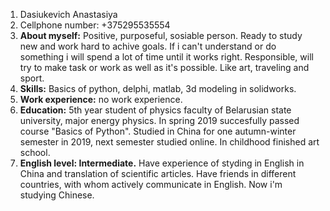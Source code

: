 1. Dasiukevich Anastasiya
2. Cellphone number: +375295535554
3. **About myself:** Positive, purposeful, sosiable person. Ready to study new and work hard to achive goals. If i can't understand or do something i will spend a lot of time until it works right. Responsible, will try to make task or work as well as it's possible. Like art, traveling and sport.  
4. **Skills:** Basics of python, delphi, matlab, 3d modeling in solidworks. 
5. **Work experience:** no work experience.
6. **Education:** 5th year student of physics faculty of Belarusian state university, major energy physics. In spring 2019 succesfully passed course "Basics of Python". Studied in China for one autumn-winter semester in 2019, next semester studied online. In childhood finished art school. 
7. **English level: Intermediate.** Have experience of styding in English in China and translation of scientific articles. Have friends in different countries, with whom actively communicate in English. Now i'm studying Chinese.
